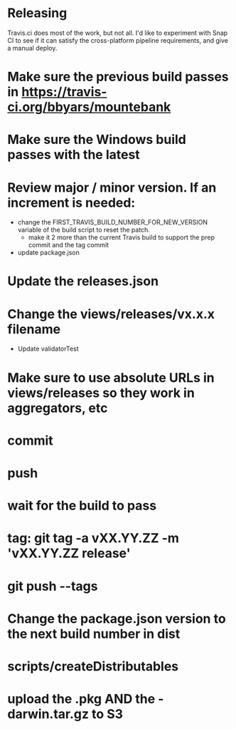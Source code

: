 Releasing
=========

Travis.ci does most of the work, but not all.  I'd like to experiment with Snap CI to see if it
can satisfy the cross-platform pipeline requirements, and give a manual deploy.

# Make sure the previous build passes in https://travis-ci.org/bbyars/mountebank
# Make sure the Windows build passes with the latest
# Review major / minor version.  If an increment is needed:
  * change the FIRST_TRAVIS_BUILD_NUMBER_FOR_NEW_VERSION variable of the build script to reset the patch.
    * make it 2 more than the current Travis build to support the prep commit and the tag commit
  * update package.json
# Update the releases.json
# Change the views/releases/vx.x.x filename
  * Update validatorTest
# Make sure to use absolute URLs in views/releases so they work in aggregators, etc
# commit
# push
# wait for the build to pass
# tag: git tag -a vXX.YY.ZZ -m 'vXX.YY.ZZ release'
# git push --tags
# Change the package.json version to the next build number in dist
# scripts/createDistributables
# upload the .pkg AND the -darwin.tar.gz to S3
